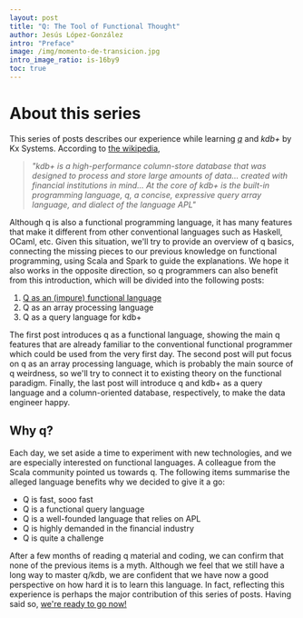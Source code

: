 ```yaml
---
layout: post
title: "Q: The Tool of Functional Thought"
author: Jesús López-González
intro: "Preface"
image: /img/momento-de-transicion.jpg
intro_image_ratio: is-16by9
toc: true
---
```


# About this series

This series of posts describes our experience while learning
[*q*](https://code.kx.com/q/learn/startingkdb/language/) and *kdb+* by Kx
Systems. According to [the wikipedia](https://en.wikipedia.org/wiki/Kdb%2B),
> *"kdb+ is a high-performance column-store database that was designed to
> process and store large amounts of data... created with financial
> institutions in mind... At the core of kdb+ is the built-in programming
> language, q, a concise, expressive query array language, and dialect of the
> language APL"*

Although q is also a functional programming language, it has many features that
make it different from other conventional languages such as Haskell, OCaml,
etc. Given this situation, we'll try to provide an overview of q basics,
connecting the missing pieces to our previous knowledge on functional
programming, using Scala and Spark to guide the explanations. We hope it also
works in the opposite direction, so q programmers can also benefit from this
introduction, which will be divided into the following posts:

1. [Q as an (impure) functional language](2021-04-15-q-as-an-impure-functional-language.md)
2. Q as an array processing language
3. Q as a query language for kdb+

The first post introduces q as a functional language, showing the main q
features that are already familiar to the conventional functional programmer
which could be used from the very first day. The second post will put focus on
q as an array processing language, which is probably the main source of q
weirdness, so we'll try to connect it to existing theory on the functional
paradigm. Finally, the last post will introduce q and kdb+ as a query language
and a column-oriented database, respectively, to make the data engineer happy.

## Why q?

Each day, we set aside a time to experiment with new technologies, and we are
especially interested on functional languages. A colleague from the Scala
community pointed us towards q. The following items summarise the alleged
language benefits why we decided to give it a go:

- Q is fast, sooo fast
- Q is a functional query language
- Q is a well-founded language that relies on APL
- Q is highly demanded in the financial industry
- Q is quite a challenge

After a few months of reading q material and coding, we can confirm that none
of the previous items is a myth. Although we feel that we still have a long way
to master q/kdb, we are confident that we have now a good perspective on how
hard it is to learn this language. In fact, reflecting this experience is
perhaps the major contribution of this series of posts. Having said so, [we're
ready to go now!](2021-04-15-q-as-an-impure-functional-language.md)

